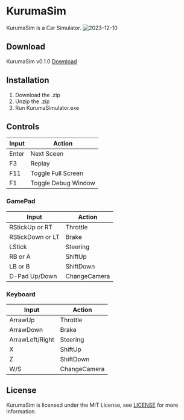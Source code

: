 # KurumaSim
KurumaSim is a Car Simulator.
![2023-12-10](https://github.com/mursoftware/KurumaSim/assets/135035096/ce447147-ea26-40a2-ab85-3aedffcbab7f)

## Download
KurumaSim v0.1.0 [Download](https://github.com/mursoftware/KurumaSim/releases/download/KurumaSim/KurumaSim_0_1_0.zip)

## Installation
1. Download the .zip
2. Unzip the .zip
2. Run KurumaSimulator.exe

## Controls
| Input | Action |
| --- | --- |
| Enter | Next Sceen |
| F3 | Replay |
| F11 | Toggle Full Screen |
| F1 | Toggle Debug Window |

### GamePad
| Input | Action |
| --- | --- |
| RStickUp or RT | Throttle |
| RStickDown or LT | Brake |
| LStick | Steering |
| RB or A | ShiftUp |
| LB or B | ShiftDown |
| D-Pad Up/Down | ChangeCamera |

### Keyboard
| Input | Action |
| --- | --- |
| ArrawUp | Throttle |
| ArrawDown | Brake |
| ArrawLeft/Right | Steering |
| X | ShiftUp |
| Z | ShiftDown |
| W/S | ChangeCamera |


## License
KurumaSim is licensed under the MIT License, see [LICENSE](LICENSE) for more information.
